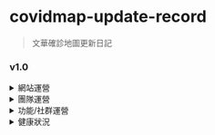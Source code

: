 # covidmap-update-record
> 文華確診地圖更新日記
### v1.0
<Details>
<Summary>網站運營</Summary>
<Pre>
- 網站初始化
- 基本功能完善
- 網頁基本框架完成
- 基本CSRF防禦
- 第三方紅隊測試
- 購置domain&ssl-> whcsc.club
- 找不到金主
- 購置雲主機
 - 系統架設完成
 </Pre>
 </Details>
 
 <Details>
<Summary>團隊運營</Summary>
<Pre>
- 新增linebot負責人
- 新增美宣
</Pre>
</Details>

<Details>
<Summary>功能/社群運營</Summary>
<Pre>
- linebot帳號架設、訊息測試完成
- 唯一social media instagram帳號架設完成
</Pre>
</Details>


<Details>
<Summary>健康狀況</Summary>
<Pre>
- linebot帳號架設、訊息測試完成
- 唯一social media instagram帳號架設完成
- 還沒死透
</Pre>
</Details>

